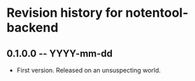 # Revision history for notentool-backend

## 0.1.0.0 -- YYYY-mm-dd

* First version. Released on an unsuspecting world.
